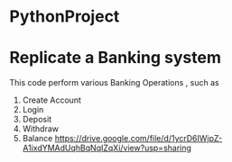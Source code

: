 # PythonProject
Replicate a Banking system
==========================
This code perform various Banking Operations , such as 
1. Create Account
2. Login
3. Deposit
4. Withdraw
5. Balance
https://drive.google.com/file/d/1ycrD6IWjpZ-A1ixdYMAdUqhBqNqIZqXi/view?usp=sharing

